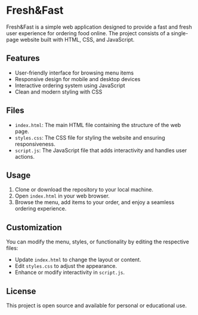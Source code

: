 # Fresh&Fast

Fresh&Fast is a simple web application designed to provide a fast and fresh user experience for ordering food online. The project consists of a single-page website built with HTML, CSS, and JavaScript.

## Features
- User-friendly interface for browsing menu items
- Responsive design for mobile and desktop devices
- Interactive ordering system using JavaScript
- Clean and modern styling with CSS

## Files
- `index.html`: The main HTML file containing the structure of the web page.
- `styles.css`: The CSS file for styling the website and ensuring responsiveness.
- `script.js`: The JavaScript file that adds interactivity and handles user actions.

## Usage
1. Clone or download the repository to your local machine.
2. Open `index.html` in your web browser.
3. Browse the menu, add items to your order, and enjoy a seamless ordering experience.

## Customization
You can modify the menu, styles, or functionality by editing the respective files:
- Update `index.html` to change the layout or content.
- Edit `styles.css` to adjust the appearance.
- Enhance or modify interactivity in `script.js`.

## License
This project is open source and available for personal or educational use.
